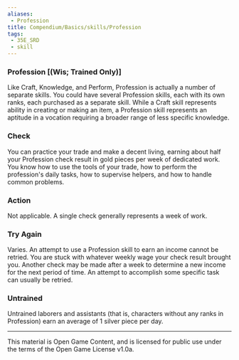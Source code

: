 ```yaml
---
aliases:
 - Profession
title: Compendium/Basics/skills/Profession
tags: 
 - 35E_SRD
 - skill
---
```

### Profession [(Wis; Trained Only)]

Like Craft, Knowledge, and Perform, Profession is actually a number of
separate skills. You could have several Profession skills, each with its
own ranks, each purchased as a separate skill. While a Craft skill
represents ability in creating or making an item, a Profession skill
represents an aptitude in a vocation requiring a broader range of less
specific knowledge.

### Check
You can practice your trade and make a decent living, earning
about half your Profession check result in gold pieces per week of
dedicated work. You know how to use the tools of your trade, how to
perform the profession's daily tasks, how to supervise helpers, and how
to handle common problems.

### Action
Not applicable. A single check generally represents a week
of work.

### Try Again
Varies. An attempt to use a Profession skill to earn an
income cannot be retried. You are stuck with whatever weekly wage your
check result brought you. Another check may be made after a week to
determine a new income for the next period of time. An attempt to
accomplish some specific task can usually be retried.

### Untrained
Untrained laborers and assistants (that is, characters
without any ranks in Profession) earn an average of 1 silver piece per
day.



---



This material is Open Game Content, and is licensed for public use under the terms of the Open Game License v1.0a.

